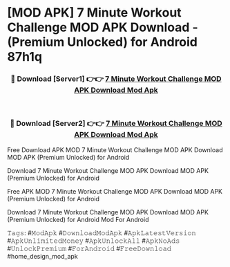 # [MOD APK] 7 Minute Workout Challenge MOD APK Download - (Premium Unlocked) for Android 87h1q



<div align="center">
<h3>🔴 Download [Server1] 👉👉 <a href="https://momento.my/?title=7_Minute_Workout_Challenge_MOD_APK_Download">7 Minute Workout Challenge MOD APK Download Mod Apk</a></h3><br>

<h3>🔴 Download [Server2] 👉👉 <a href="https://momento.my/?title=7_Minute_Workout_Challenge_MOD_APK_Download">7 Minute Workout Challenge MOD APK Download Mod Apk</a></h3>
</div>



Free Download APK MOD 7 Minute Workout Challenge MOD APK Download MOD APK (Premium Unlocked) for Android

Download 7 Minute Workout Challenge MOD APK Download MOD APK (Premium Unlocked) for Android

Free APK MOD 7 Minute Workout Challenge MOD APK Download MOD APK (Premium Unlocked) for Android

Download 7 Minute Workout Challenge MOD APK Download MOD APK (Premium Unlocked) for Android Mod For Android

𝚃𝚊𝚐𝚜: #𝙼𝚘𝚍𝙰𝚙𝚔 #𝙳𝚘𝚠𝚗𝚕𝚘𝚊𝚍𝙼𝚘𝚍𝙰𝚙𝚔 #𝙰𝚙𝚔𝙻𝚊𝚝𝚎𝚜𝚝𝚅𝚎𝚛𝚜𝚒𝚘𝚗 #𝙰𝚙𝚔𝚄𝚗𝚕𝚒𝚖𝚒𝚝𝚎𝚍𝙼𝚘𝚗𝚎𝚢 #𝙰𝚙𝚔𝚄𝚗𝚕𝚘𝚌𝚔𝙰𝚕𝚕 #𝙰𝚙𝚔𝙽𝚘𝙰𝚍𝚜 #𝚄𝚗𝚕𝚘𝚌𝚔𝙿𝚛𝚎𝚖𝚒𝚞𝚖 #𝙵𝚘𝚛𝙰𝚗𝚍𝚛𝚘𝚒𝚍 #𝙵𝚛𝚎𝚎𝙳𝚘𝚠𝚗𝚕𝚘𝚊𝚍 #home_design_mod_apk
